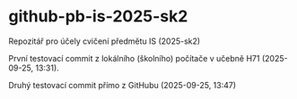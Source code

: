 # github-pb-is-2025-sk2
Repozitář pro účely cvičení předmětu IS (2025-sk2)

První testovací commit z lokálního (školního) počítače v učebně H71 (2025-09-25, 13:31).

Druhý testovací commit přímo z GitHubu (2025-09-25, 13:47)
